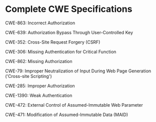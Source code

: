 

# Complete CWE Specifications

CWE-863: Incorrect Authorization

CWE-639: Authorization Bypass Through User-Controlled Key

CWE-352: Cross-Site Request Forgery (CSRF)

CWE-306: Missing Authentication for Critical Function

CWE-862: Missing Authorization

CWE-79: Improper Neutralization of Input During Web Page Generation ('Cross-site Scripting')

CWE-285: Improper Authorization

CWE-1390: Weak Authentication

CWE-472: External Control of Assumed-Immutable Web Parameter

CWE-471: Modification of Assumed-Immutable Data (MAID)